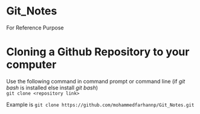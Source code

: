 # Git_Notes
For Reference Purpose

# Cloning a Github Repository to your computer
Use the following command in command prompt or command line (if *git bash* is installed else install *git bash*)<br>
`git clone <repository link>`<br>

Example is `git clone https://github.com/mohammedfarhannp/Git_Notes.git`
